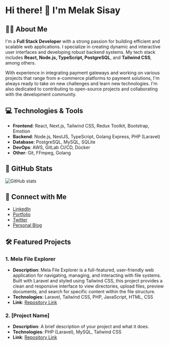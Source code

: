 # Hi there! 👋 I'm Melak Sisay

## 👨‍💻 About Me
I'm a **Full Stack Developer** with a strong passion for building efficient and scalable web applications. I specialize in creating dynamic and interactive user interfaces and developing robust backend systems. My tech stack includes **React, Node.js, TypeScript, PostgreSQL**, and **Tailwind CSS**, among others. 

With experience in integrating payment gateways and working on various projects that range from e-commerce platforms to payment solutions, I'm always ready to take on new challenges and learn new technologies. I'm also dedicated to contributing to open-source projects and collaborating with the development community.

## 💻 Technologies & Tools
- **Frontend**: React, Next.js, Tailwind CSS, Redux Toolkit, Bootstrap, Emotion
- **Backend**: Node.js, NestJS, TypeScript, Golang Express, PHP (Laravel)
- **Database**: PostgreSQL, MySQL, SQLite
- **DevOps**: AWS, GitLab CI/CD, Docker
- **Other**: Git, FFmpeg, Golang

## 🚀 GitHub Stats
![GitHub stats](https://github-readme-stats.vercel.app/api?username=mel-ak&show_icons=true&hide_title=true&hide_border=true&count_private=true&theme=radical)

## 🔗 Connect with Me
- [LinkedIn](https://www.linkedin.com/in/melake-sisay-ab6a3a105)
- [Portfolio](https://example.com)
- [Twitter](https://x.com/MelakeSisay)
- [Personal Blog](https://example.com)

## 🛠️ Featured Projects
### 1. **Mela File Explorer**
- **Description**: Mela File Explorer is a full-featured, user-friendly web application for navigating, managing, and interacting with file systems. Built with Laravel and styled using Tailwind CSS, this project provides a clean and responsive interface to view directories, upload files, preview documents, and search for specific content within the file structure.
- **Technologies**: Laravel, Tailwind CSS, PHP, JavaScript, HTML, CSS
- **Link**: [Repository Link](https://github.com/your-username/project-name)

### 2. **[Project Name]**
- **Description**: A brief description of your project and what it does.
- **Technologies**: PHP (Laravel), MySQL, Tailwind CSS
- **Link**: [Repository Link](https://github.com/mel-ak/mela-laravel-file)


<!--
**mel-ak/mel-ak** is a ✨ _special_ ✨ repository because its `README.md` (this file) appears on your GitHub profile.

Here are some ideas to get you started:

- 🔭 I’m currently working on ...
- 🌱 I’m currently learning ...
- 👯 I’m looking to collaborate on ...
- 🤔 I’m looking for help with ...
- 💬 Ask me about ...
- 📫 How to reach me: ...
- 😄 Pronouns: ...
- ⚡ Fun fact: ...
-->
